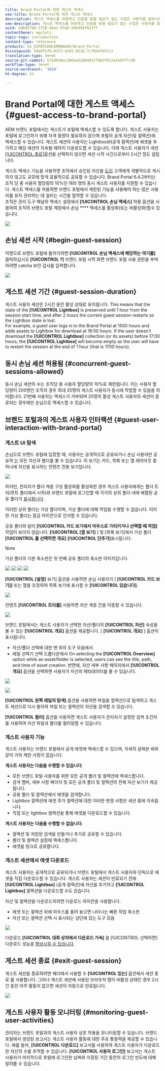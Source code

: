 ```yaml
---
title: Brand Portal에 대한 게스트 액세스
seo-title: Brand Portal에 대한 게스트 액세스
description: 게스트 액세스를 허용하고 인증을 받을 필요가 없는 수많은 사용자를 참여시키는 노력을 줄일 수 있습니다.
seo-description: 게스트 액세스를 허용하고 인증을 받을 필요가 없는 수많은 사용자를 참여시키는 노력을 줄일 수 있습니다.
uuid: edb4378d-1710-44a2-97a6-594d99f62fff
contentOwner: mgulati
topic-tags: introduction
content-type: reference
products: SG_EXPERIENCEMANAGER/Brand_Portal
discoiquuid: b9e9fe7b-0373-42d1-851b-7c76b47657c2
translation-type: tm+mt
source-git-commit: b724038ac2b6ea5189a012fbb2f812a2a55ffcd0
workflow-type: tm+mt
source-wordcount: '1020'
ht-degree: 1%

---
```



# Brand Portal에 대한 게스트 액세스 {#guest-access-to-brand-portal}

AEM 브랜드 포털에서는 게스트가 포털에 액세스할 수 있도록 합니다. 게스트 사용자는 포털에 로그인하기 위해 자격 증명이 필요하지 않으며 포털의 공개 자산(및 컬렉션)에 액세스할 수 있습니다. 게스트 세션의 사용자는 Lightbox(비공개 컬렉션)에 에셋을 추가하고 해당 세션이 지속될 때까지 다운로드할 수 있습니다. 이때 게스트 사용자가 세션 [[!UICONTROL 종료]](#exit-guest-session)옵션을 선택하지 않으면 세션 시작 시간으로부터 2시간 정도 걸립니다.

게스트 액세스 기능을 사용하면 조직에서 승인된 자산을 [도입](../using/brand-portal-sharing-folders.md#how-to-share-folders) 고객에게 개별적으로 게시하지 않고도 규모에 맞게 효율적으로 공유할 수 있습니다. Brand Portal 6.4.2부터는 조직 당 총 사용자 할당량의 10%인 여러 명의 동시 게스트 사용자를 지원할 수 있습니다. 게스트 액세스를 허용하면 브랜드 포털에서 제한된 기능을 사용해야 하는 많은 사용자를 유지 관리하는 데 걸리는 시간을 절약할 수 있습니다.\
조직은 관리 도구 패널의 액세스 설정에서 **[!UICONTROL 손님 액세스]** 허용 옵션을 사용하여 조직의 브랜드 포털 계정에서 손님 **** 액세스를 활성화(또는 비활성화)할수 있습니다.

<!--
Comment Type: annotation
Last Modified By: mgulati
Last Modified Date: 2018-08-17T10:42:59.879-0400
Removed the first para: "AEM Assets Brand Portal allows public users to enter the portal anonymously and have restricted access to the allowed public resources as guests. Organization users with guest role need not seek access and authentication from administrators."
-->

![](assets/enable-guest-access.png)

## 손님 세션 시작 {#begin-guest-session}

익명으로 브랜드 포털에 들어가려면 **[!UICONTROL 손님 액세스에 해당하는 여기를]** 클릭하십시오 **[!UICONTROL ?]** 브랜드 포털 시작 화면 브랜드 포털 사용 권한을 부여하려면 catcha 보안 검사를 입력합니다.

![](assets/bp-login-screen.png)

## 게스트 세션 기간 {#guest-session-duration}

게스트 사용자 세션은 2시간 동안 활성 상태로 유지됩니다. This means that the state of the **[!UICONTROL Lightbox]** is preserved until 1 hour from the session start time, and after 2 hours the current guest session restarts so the Lightbox state is lost.\
For example, a guest user logs in to the Brand Portal at 1500 hours and adds assets to Lightbox for download at 16:50 hours. If the user doesn&#39;t download the **[!UICONTROL Lightbox]** collection (or its assets) before 17:00 hours, the **[!UICONTROL Lightbox]** will become empty as the user will have to restart the session at the end of 1 hour (that is 1700 hours).

## 동시 손님 세션 허용됨 {#concurrent-guest-sessions-allowed}

동시 손님 세션의 수는 조직당 총 사용자 할당량의 10%로 제한됩니다. 이는 사용자 할당량이 200명인 조직의 경우 최대 20명의 게스트 사용자가 동시에 작업할 수 있음을 의미합니다. 21번째 사용자는 액세스가 거부되며 20명의 활성 게스트 사용자의 세션이 종료되는 경우에만 손님으로 액세스할 수 있습니다.

## 브랜드 포털과의 게스트 사용자 인터랙션 {#guest-user-interaction-with-brand-portal}

### 게스트 UI 탐색

손님으로 브랜드 포털에 입장할 때, 사용자는 공개적으로 공유되거나 손님 사용자만 공유하 [는](../using/brand-portal-sharing-folders.md#sharefolders) 모든 자산과 폴더를 볼 수 있습니다. 이 보기는 카드, 목록 또는 열 레이아웃 중 하나에 자산을 표시하는 컨텐츠 전용 보기입니다.

![](assets/disabled-folder-hierarchy1.png)

하지만, 관리자가 폴더 계층 구성 활성화를 활성화한 경우 게스트 사용자에게는 폴더 트리(루트 폴더에서 시작)와 브랜드 포털에 로그인할 때 각각의 상위 폴더 내에 배열된 공유 폴더가 [표시됩니다](../using/brand-portal-general-configuration.md#main-pars-header-1621071021) .

이러한 상위 폴더는 가상 폴더이며, 가상 폴더에 대해 작업을 수행할 수 없습니다. 이러한 가상 폴더는 잠금 아이콘으로 인식할 수 있습니다.

공유 폴더와 달리 **[!UICONTROL 카드 보기에서 마우스로 가리키거나 선택할 때 작업]**&#x200B;작업이 보이지 않습니다. **[!UICONTROL [열 보기]** ] 및 [목록 보기]에서 가상 폴더 **[!UICONTROL 를 선택하면 개요]** **[!UICONTROL 단추가]**&#x200B;표시됩니다.

>[!NOTE]
>
>가상 폴더의 기본 축소판은 첫 번째 공유 폴더의 축소판 이미지입니다.


![](assets/enabled-hierarchy1.png) ![](assets/hierarchy1-nonadmin.png) ![](assets/hierarchy-nonadmin.png) ![](assets/hierarchy2-nonadmin.png)

**[!UICONTROL [설정]** 보기] 옵션을 사용하면 손님 사용자가 [ **[!UICONTROL 카드 보기]]** 또는 열을 조정하여 목록 보기에 표시할 수 **[!UICONTROL 있습니다]**.

![](assets/nav-guest-user.png)

컨텐츠 **[!UICONTROL 트리를]** 사용하면 자산 계층 간을 이동할 수 있습니다.

![](assets/guest-login-ui.png)

브랜드 포털에서는 게스트 사용자가 선택한 자산/폴더의 **[!UICONTROL 자산]** 속성을 볼 수 있는 **[!UICONTROL 개요]** 옵션을 제공합니다. [ **[!UICONTROL 개요]** ] 옵션이 표시됩니다.

* 자산/폴더 선택에 대한 맨 위의 도구 모음에서.
* 레일 선택기 선택 드롭다운에서
On selecting the **[!UICONTROL Overview]** option while an asset/folder is selected, users can see the title, path, and time of asset creation. 반면에, 자산 세부 사항 페이지에서 **[!UICONTROL 개요]** 옵션을 선택하면 사용자가 자산의 메타데이터를 볼 수 있습니다.

![](assets/overview-option-1.png)

![](assets/overview-rail-selector-1.png)<br />

**[!UICONTROL 왼쪽 레일의 탐색]** 옵션을 사용하면 파일을 컬렉션으로 탐색하고 게스트 세션으로 다시 돌아와 파일 또는 컬렉션의 자산을 검색할 수 있습니다.

**[!UICONTROL 필터]** 옵션을 사용하면 게스트 사용자가 관리자가 설정한 검색 조건자를 사용하여 자산 파일과 폴더를 필터링할 수 있습니다.

### 게스트 사용자 기능

게스트 사용자는 브랜드 포털에서 공개 에셋에 액세스할 수 있으며, 자세히 살펴본 바와 같이 거의 제한 사항이 없습니다.

**게스트 사용자는 다음을 수행할 수 있습니다**.

* 모든 브랜드 포털 사용자를 위한 모든 공개 폴더 및 컬렉션에 액세스합니다.
* 검색 멤버, 세부 사항 페이지 및 모든 공개 폴더 및 컬렉션의 전체 자산 보기가 제공됩니다.
* 공용 폴더 및 컬렉션에서 에셋을 검색합니다.
* Lightbox 컬렉션에 에셋 추가 컬렉션에 대한 이러한 변경 사항은 세션 중에 지속됩니다.
* 직접 또는 lightbox 컬렉션을 통해 에셋을 다운로드할 수 있습니다.

**게스트 사용자는 다음을 수행할 수 없습니다**.

* 컬렉션 및 저장된 검색을 만들거나 추가로 공유할 수 있습니다.
* 폴더 및 컬렉션 설정에 액세스합니다.
* 에셋을 링크로 공유합니다.

### 게스트 세션에서 에셋 다운로드

게스트 사용자는 공개적으로 공유되거나 브랜드 포털에서 게스트 사용자와 단독으로 에셋을 직접 다운로드할 수 있습니다. 게스트 사용자는 세션이 만료되기 전에 **[!UICONTROL Lightbox]** (공개 컬렉션)에 자산을 추가하고 **[!UICONTROL Lightbox]** 컬렉션을 다운로드할 수도 있습니다.

자산 및 컬렉션을 다운로드하려면 다운로드 아이콘을 사용합니다.

* 에셋 또는 컬렉션 위에 마우스를 올려 놓으면 나타나는 빠른 작업 축소판
* 자산 또는 컬렉션 선택 시 표시되는 상단에 있는 도구 모음

![](assets/download-on-guest.png)

다운로드 **[!UICONTROL 대화 상자에서 다운로드 가속]** 을 [!UICONTROL 선택하면] 다운로드 성능을 [향상시킬 수 있습니다](../using/accelerated-download.md).

## 게스트 세션 종료 {#exit-guest-session}

게스트 세션을 종료하려면 헤더에서 사용할 수 **[!UICONTROL 있는]** 옵션에서 세션 종료 를 사용합니다. 그러나 게스트 세션에 사용된 브라우저 탭이 비활성 상태인 경우 2시간 동안 아무 활동이 없으면 세션이 자동으로 만료됩니다.

![](assets/end-guest-session.png)

## 게스트 사용자 활동 모니터링 {#monitoring-guest-user-activities}

관리자는 브랜드 포털과의 게스트 사용자 상호 작용을 모니터링할 수 있습니다. 브랜드 포털에서 생성된 보고서는 게스트 사용자 활동에 대한 주요 통찰력을 제공할 수 있습니다. 예를 들어, **[!UICONTROL 다운로드]** 보고서를 사용하여 게스트 사용자가 다운로드한 자산의 수를 추적할 수 있습니다. **[!UICONTROL 사용자 로그인]** 보고서는 게스트 사용자가 마지막으로 포털에 로그인한 날짜와 지정된 기간 동안의 로그인 빈도에 대해 알려줄 수 있습니다.
